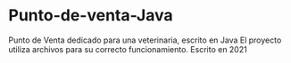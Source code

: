 # Punto-de-venta-Java
Punto de Venta dedicado para una veterinaria, escrito en Java
El proyecto utiliza archivos para su correcto funcionamiento.
Escrito en 2021
